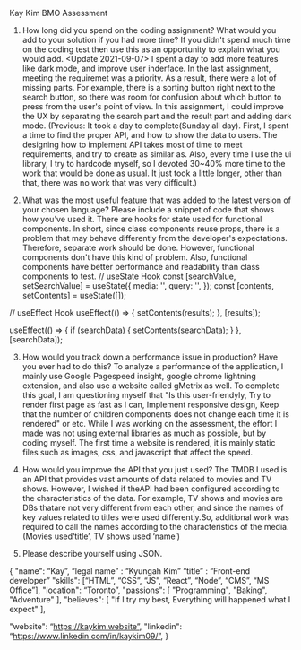 Kay Kim BMO Assessment

1.  How long did you spend on the coding assignment? What would you add to your solution if you had more time? If you didn't spend much time on the coding test then use this as an opportunity to explain what you would add.
<Update 2021-09-07>
I spent a day to add more features like dark mode, and improve user inderface. In the last assignment, meeting the requiremet was a priority. As a result, there were a lot of missing parts. For example, there is a sorting button right next to the search button, so there was room for confusion about which button to press from the user's point of view. In this assignment, I could improve the UX by separating the search part and the result part and adding dark mode.
(Previous: It took a day to complete(Sunday all day). First, I spent a time to find the proper API, and how to show the data to users. The designing how to implement API takes most of time to meet requirements, and try to create as similar as. Also, every time I use the ui library, I try to hardcode myself, so I devoted 30~40% more time to the work that would be done as usual. It just took a little longer, other than that, there was no work that was very difficult.)

2.  What was the most useful feature that was added to the latest version of your chosen language? Please include a snippet of code that shows how you've used it.
    There are hooks for state used for functional components. In short, since class components reuse props, there is a problem that may behave differently from the developer's expectations. Therefore, separate work should be done. However, functional components don't have this kind of problem. Also, functional components have better performance and readability than class components to test.
    // useState Hook
    const [searchValue, setSearchValue] = useState({
    media: '',
    query: '',
    });
    const [contents, setContents] = useState([]);

// useEffect Hook
useEffect(() => {
setContents(results);
}, [results]);

useEffect(() => {
if (searchData) {
setContents(searchData);
}
}, [searchData]);

3.  How would you track down a performance issue in production? Have you ever had to do this?
To analyze a performance of the application, I mainly use Google Pagespeed insight, google chrome lightning extension, and also use a website called gMetrix as well. 
To complete this goal, I am questioning myself that "Is this user-friendyly, Try to render first page as fast as I can, Implement responsive design, Keep that the number of children components does not change each time it is rendered" or etc.
While I was working on the assessment, the effort I made was not using external libraries as much as possible, but by coding myself. The first time a website is rendered, it is mainly static files such as images, css, and javascript that affect the speed.

4.  How would you improve the API that you just used?
The TMDB I used is an API that provides vast amounts of data related to movies and TV shows. However, I wished if theAPI had been configured according to the characteristics of the data. For example, TV shows and movies are DBs thatare not very different from each other, and since the names of key values ​​related to titles were used differently.So, additional work was required to call the names according to the characteristics of the media. (Movies used‘title’, TV shows used ‘name’)

5.  Please describe yourself using JSON.

{
"name": “Kay”,
“legal name” : “Kyungah Kim”
“title” : “Front-end developer”
"skills": [“HTML”, “CSS”, “JS”, “React”, “Node”, “CMS”, “MS Office”],
"location": “Toronto”,
"passions": [
"Programming",
"Baking",
"Adventure"
],
"believes": [
"If I try my best, Everything will happened what I expect"
],

"website": “https://kaykim.website”,
"linkedin": “https://www.linkedin.com/in/kaykim09/”,
}
